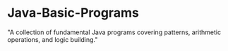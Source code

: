 # Java-Basic-Programs
 "A collection of fundamental Java programs covering patterns, arithmetic operations, and logic building."
